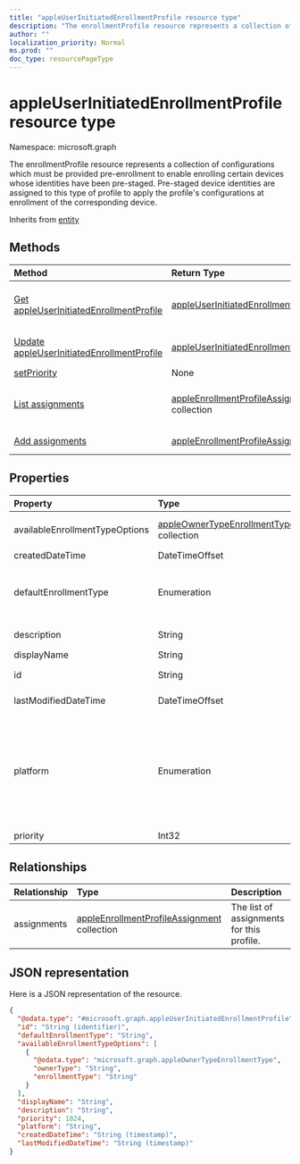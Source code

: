 ```yaml
---
title: "appleUserInitiatedEnrollmentProfile resource type"
description: "The enrollmentProfile resource represents a collection of configurations which must be provided pre-enrollment to enable enrolling certain devices whose identities have been pre-staged. Pre-staged device identities are assigned to this type of profile to apply the profile's configurations at enrollment of the corresponding device."
author: ""
localization_priority: Normal
ms.prod: ""
doc_type: resourcePageType
---
```


# appleUserInitiatedEnrollmentProfile resource type


Namespace: microsoft.graph

The enrollmentProfile resource represents a collection of configurations which must be provided pre-enrollment to enable enrolling certain devices whose identities have been pre-staged. Pre-staged device identities are assigned to this type of profile to apply the profile's configurations at enrollment of the corresponding device.


Inherits from [entity](../resources/entity.md)

## Methods
|Method|Return Type|Description|
|:---|:---|:---|
|[Get appleUserInitiatedEnrollmentProfile](../api/appleuserinitiatedenrollmentprofile-get.md)|[appleUserInitiatedEnrollmentProfile](../resources/appleuserinitiatedenrollmentprofile.md)|Read properties and relationships of the [appleUserInitiatedEnrollmentProfile](../resources/appleuserinitiatedenrollmentprofile.md) object.|
|[Update appleUserInitiatedEnrollmentProfile](../api/appleuserinitiatedenrollmentprofile-update.md)|[appleUserInitiatedEnrollmentProfile](../resources/appleuserinitiatedenrollmentprofile.md)|Update the properties of a [appleUserInitiatedEnrollmentProfile](../resources/appleuserinitiatedenrollmentprofile.md) object.|
|[setPriority](../api/appleuserinitiatedenrollmentprofile-setpriority.md)|None||
|[List assignments](../api/appleuserinitiatedenrollmentprofile-list-assignments.md)|[appleEnrollmentProfileAssignment](../resources/appleenrollmentprofileassignment.md) collection|Get the appleEnrollmentProfileAssignments from the assignments navigation property.|
|[Add assignments](../api/appleuserinitiatedenrollmentprofile-post-assignments.md)|[appleEnrollmentProfileAssignment](../resources/appleenrollmentprofileassignment.md)|Add assignments by posting to the assignments collection.|

## Properties
|Property|Type|Description|
|:---|:---|:---|
|availableEnrollmentTypeOptions|[appleOwnerTypeEnrollmentType](../resources/appleownertypeenrollmenttype.md) collection|List of available enrollment type options|
|createdDateTime|DateTimeOffset|Profile creation time|
|defaultEnrollmentType|Enumeration|The default profile enrollment type. Possible values are: `unknown`, `device`, `user`.|
|description|String|Description of the profile|
|displayName|String|Name of the profile|
|id|String| Inherited from [entity](../resources/entity.md)|
|lastModifiedDateTime|DateTimeOffset|Profile last modified time|
|platform|Enumeration|The platform of the Device. Possible values are: `android`, `androidForWork`, `iOS`, `macOS`, `windowsPhone81`, `windows81AndLater`, `windows10AndLater`, `androidWorkProfile`, `unknown`.|
|priority|Int32|Priority, 0 is highest|

## Relationships
|Relationship|Type|Description|
|:---|:---|:---|
|assignments|[appleEnrollmentProfileAssignment](../resources/appleenrollmentprofileassignment.md) collection|The list of assignments for this profile.|

## JSON representation
Here is a JSON representation of the resource.
<!-- {
  "blockType": "resource",
  "keyProperty": "id",
  "@odata.type": "microsoft.graph.appleUserInitiatedEnrollmentProfile",
  "baseType": "microsoft.graph.entity",
  "openType": false
}
-->
``` json
{
  "@odata.type": "#microsoft.graph.appleUserInitiatedEnrollmentProfile",
  "id": "String (identifier)",
  "defaultEnrollmentType": "String",
  "availableEnrollmentTypeOptions": [
    {
      "@odata.type": "microsoft.graph.appleOwnerTypeEnrollmentType",
      "ownerType": "String",
      "enrollmentType": "String"
    }
  ],
  "displayName": "String",
  "description": "String",
  "priority": 1024,
  "platform": "String",
  "createdDateTime": "String (timestamp)",
  "lastModifiedDateTime": "String (timestamp)"
}
```


